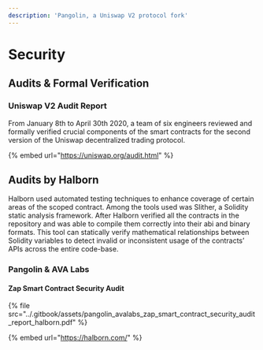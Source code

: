 ```yaml
---
description: 'Pangolin, a Uniswap V2 protocol fork'
---
```


# Security

## Audits & Formal Verification

### Uniswap V2 Audit Report

From January 8th to April 30th 2020, a team of six engineers reviewed and formally verified crucial components of the smart contracts for the second version of the Uniswap decentralized trading protocol.

{% embed url="https://uniswap.org/audit.html" %}

## Audits by Halborn

Halborn used automated testing techniques to enhance coverage of certain areas of the scoped contract. Among the tools used was Slither, a Solidity static analysis framework. After Halborn verified all the contracts in the repository and was able to compile them correctly into their abi and binary formats. This tool can statically verify mathematical relationships between Solidity variables to detect invalid or inconsistent usage of the contracts’ APIs across the entire code-base.

### Pangolin & AVA Labs

#### Zap Smart Contract Security Audit

{% file src="../.gitbook/assets/pangolin\_avalabs\_zap\_smart\_contract\_security\_audit\_report\_halborn.pdf" %}

{% embed url="https://halborn.com/" %}



